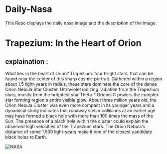 # Daily-Nasa

This Repo displays the daily nasa image and the description of the image.

<!--NASA-->
# Trapezium: In the Heart of Orion
## explaination :

What lies in the heart of Orion?  Trapezium: four bright stars, that can be found near the center of this sharp cosmic portrait. Gathered within a region about 1.5 light-years in radius, these stars dominate the core of the dense Orion Nebula Star Cluster. Ultraviolet ionizing radiation from the Trapezium stars, mostly from the brightest star Theta-1 Orionis C powers the complex star forming region's entire visible glow. About three million years old, the Orion Nebula Cluster was even more compact in its younger years and a dynamical study indicates that runaway stellar collisions at an earlier age may have formed a black hole with more than 100 times the mass of the Sun. The presence of a black hole within the cluster could explain the observed high velocities of the Trapezium stars. The Orion Nebula's distance of some 1,500 light-years make it one of the  closest candidate black holes to Earth.

![NASA](https://apod.nasa.gov/apod/image/2508/OrionTrapezium_HubbleGendler_960.jpg)
<!--/NASA-->